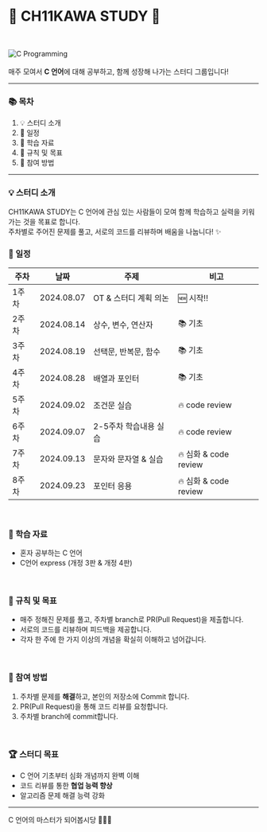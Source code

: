 # 💫 CH11KAWA STUDY  💫
<br>

![C Programming](https://img.shields.io/badge/C-Programming-green)  
<br>
매주 모여서 **C 언어**에 대해 공부하고, 함께 성장해 나가는 스터디 그룹입니다!  

---

### 📚 목차

1. 💡 스터디 소개
2. 📅 일정
3. 📖 학습 자료
4. 📌 규칙 및 목표
5. 🤝 참여 방법

---

### 💡 스터디 소개

CH11KAWA STUDY는 C 언어에 관심 있는 사람들이 모여 함께 학습하고 실력을 키워가는 것을 목표로 합니다.  
주차별로 주어진 문제를 풀고, 서로의 코드를 리뷰하며 배움을 나눕니다! ✨
<br>

### 📅 일정

| 주차  | 날짜       | 주제                        | 비고           |
| ----- | ---------- | --------------------------- | -------------- |
| 1주차 | 2024.08.07 | OT & 스터디 계획 의논         | 🆕 시작!!  |
| 2주차 | 2024.08.14 | 상수, 변수, 연산자            | 📚 기초   |
| 3주차 | 2024.08.19 | 선택문, 반복문, 함수          | 📚 기초 |
| 4주차 | 2024.08.28 | 배열과 포인터                | 📚 기초  |
| 5주차 | 2024.09.02 | 조건문 실습                  | 🔥 code review   |
| 6주차 | 2024.09.07 | 2-5주차 학습내용 실습         | 🔥 code review   |
| 7주차 | 2024.09.13 | 문자와 문자열 & 실습         | 🔥 심화 & code review   |
| 8주차 | 2024.09.23 | 포인터 응용         | 🔥 심화 & code review   |
<br>

### 📖 학습 자료

- 혼자 공부하는 C 언어
- C언어 express (개정 3판 & 개정 4판)
<br>

### 📌 규칙 및 목표

- 매주 정해진 문제를 풀고, 주차별 branch로 PR(Pull Request)을 제출합니다.
- 서로의 코드를 리뷰하며 피드백을 제공합니다.
- 각자 한 주에 한 가지 이상의 개념을 확실히 이해하고 넘어갑니다.
<br>

### 🤝 참여 방법

1. 주차별 문제를 **해결**하고, 본인의 저장소에 Commit 합니다.
2. PR(Pull Request)을 통해 코드 리뷰를 요청합니다.
3. 주차별 branch에 commit합니다.
<br>

### 🏆 스터디 목표

- C 언어 기초부터 심화 개념까지 완벽 이해
- 코드 리뷰를 통한 **협업 능력 향상**
- 알고리즘 문제 해결 능력 강화


---

C 언어의 마스터가 되어봅시당 💪💪💪
